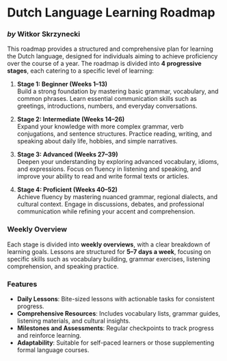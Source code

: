 # Dutch Language Learning Roadmap
### *by* Witkor Skrzynecki

This roadmap provides a structured and comprehensive plan for learning the Dutch language, designed for individuals aiming to achieve proficiency over the course of a year. The roadmap is divided into **4 progressive stages**, each catering to a specific level of learning:

1.  **Stage 1: Beginner (Weeks 1–13)**  
    Build a strong foundation by mastering basic grammar, vocabulary, and common phrases. Learn essential communication skills such as greetings, introductions, numbers, and everyday conversations.
    
2.  **Stage 2: Intermediate (Weeks 14–26)**  
    Expand your knowledge with more complex grammar, verb conjugations, and sentence structures. Practice reading, writing, and speaking about daily life, hobbies, and simple narratives.
    
3.  **Stage 3: Advanced (Weeks 27–39)**  
    Deepen your understanding by exploring advanced vocabulary, idioms, and expressions. Focus on fluency in listening and speaking, and improve your ability to read and write formal texts or articles.
    
4.  **Stage 4: Proficient (Weeks 40–52)**  
    Achieve fluency by mastering nuanced grammar, regional dialects, and cultural context. Engage in discussions, debates, and professional communication while refining your accent and comprehension.

### Weekly Overview
Each stage is divided into **weekly overviews**, with a clear breakdown of learning goals. Lessons are structured for **5–7 days a week**, focusing on specific skills such as vocabulary building, grammar exercises, listening comprehension, and speaking practice.

### Features
-   **Daily Lessons**: Bite-sized lessons with actionable tasks for consistent progress.
-   **Comprehensive Resources**: Includes vocabulary lists, grammar guides, listening materials, 
    and cultural insights.
-   **Milestones and Assessments**: Regular checkpoints to track progress and reinforce learning.
-   **Adaptability**: Suitable for self-paced learners or those supplementing formal language 
    courses.

